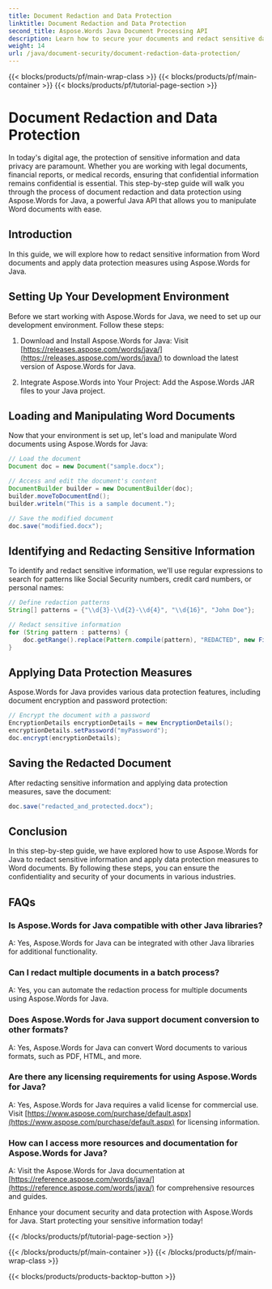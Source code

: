 ```yaml
---
title: Document Redaction and Data Protection
linktitle: Document Redaction and Data Protection
second_title: Aspose.Words Java Document Processing API
description: Learn how to secure your documents and redact sensitive data using Aspose.Words for Java. Step-by-step guide with source code.
weight: 14
url: /java/document-security/document-redaction-data-protection/
---
```


{{< blocks/products/pf/main-wrap-class >}}
{{< blocks/products/pf/main-container >}}
{{< blocks/products/pf/tutorial-page-section >}}

# Document Redaction and Data Protection


In today's digital age, the protection of sensitive information and data privacy are paramount. Whether you are working with legal documents, financial reports, or medical records, ensuring that confidential information remains confidential is essential. This step-by-step guide will walk you through the process of document redaction and data protection using Aspose.Words for Java, a powerful Java API that allows you to manipulate Word documents with ease.

## Introduction

In this guide, we will explore how to redact sensitive information from Word documents and apply data protection measures using Aspose.Words for Java. 

## Setting Up Your Development Environment

Before we start working with Aspose.Words for Java, we need to set up our development environment. Follow these steps:

1. Download and Install Aspose.Words for Java: Visit [https://releases.aspose.com/words/java/](https://releases.aspose.com/words/java/) to download the latest version of Aspose.Words for Java.

2. Integrate Aspose.Words into Your Project: Add the Aspose.Words JAR files to your Java project.

## Loading and Manipulating Word Documents

Now that your environment is set up, let's load and manipulate Word documents using Aspose.Words for Java:

```java
// Load the document
Document doc = new Document("sample.docx");

// Access and edit the document's content
DocumentBuilder builder = new DocumentBuilder(doc);
builder.moveToDocumentEnd();
builder.writeln("This is a sample document.");

// Save the modified document
doc.save("modified.docx");
```

## Identifying and Redacting Sensitive Information

To identify and redact sensitive information, we'll use regular expressions to search for patterns like Social Security numbers, credit card numbers, or personal names:

```java
// Define redaction patterns
String[] patterns = {"\\d{3}-\\d{2}-\\d{4}", "\\d{16}", "John Doe"};

// Redact sensitive information
for (String pattern : patterns) {
    doc.getRange().replace(Pattern.compile(pattern), "REDACTED", new FindReplaceOptions());
}
```

## Applying Data Protection Measures

Aspose.Words for Java provides various data protection features, including document encryption and password protection:

```java
// Encrypt the document with a password
EncryptionDetails encryptionDetails = new EncryptionDetails();
encryptionDetails.setPassword("myPassword");
doc.encrypt(encryptionDetails);
```

## Saving the Redacted Document

After redacting sensitive information and applying data protection measures, save the document:

```java
doc.save("redacted_and_protected.docx");
```

## Conclusion

In this step-by-step guide, we have explored how to use Aspose.Words for Java to redact sensitive information and apply data protection measures to Word documents. By following these steps, you can ensure the confidentiality and security of your documents in various industries.

## FAQs

### Is Aspose.Words for Java compatible with other Java libraries?

A: Yes, Aspose.Words for Java can be integrated with other Java libraries for additional functionality.

### Can I redact multiple documents in a batch process?

A: Yes, you can automate the redaction process for multiple documents using Aspose.Words for Java.

### Does Aspose.Words for Java support document conversion to other formats?

A: Yes, Aspose.Words for Java can convert Word documents to various formats, such as PDF, HTML, and more.

### Are there any licensing requirements for using Aspose.Words for Java?

A: Yes, Aspose.Words for Java requires a valid license for commercial use. Visit [https://www.aspose.com/purchase/default.aspx](https://www.aspose.com/purchase/default.aspx) for licensing information.

### How can I access more resources and documentation for Aspose.Words for Java?

A: Visit the Aspose.Words for Java documentation at [https://reference.aspose.com/words/java/](https://reference.aspose.com/words/java/) for comprehensive resources and guides.

Enhance your document security and data protection with Aspose.Words for Java. Start protecting your sensitive information today!

{{< /blocks/products/pf/tutorial-page-section >}}

{{< /blocks/products/pf/main-container >}}
{{< /blocks/products/pf/main-wrap-class >}}

{{< blocks/products/products-backtop-button >}}
